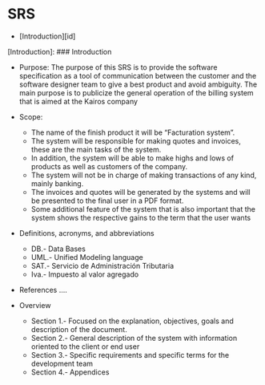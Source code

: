 # SRS 
* [Introduction][id]

[Introduction]: ### Introduction 
* Purpose: The purpose of this SRS is to provide the software specification as a tool of communication between the customer and the software designer team to give a best product and avoid ambiguity.
The main purpose is to publicize the general operation of the billing system that is aimed at the Kairos company

* Scope: 
   * The name of the finish product it will be “Facturation system”. 
   * The system will be responsible for making quotes and invoices, these are the main tasks of the system.
   * In addition, the system will be able to make highs and lows of products as well as customers of the company.
   * The system will not be in charge of making transactions of any kind, mainly banking.
   * The invoices and quotes will be generated by the systems and will be presented to the final user in a PDF format.
   * Some additional feature of the system that is also important that the system shows the respective gains to the term that the user wants

* Definitions, acronyms, and abbreviations

  * DB.- Data Bases
  * UML.- Unified Modeling language 
  * SAT.- Servicio de Administración Tributaria 
  * Iva.- Impuesto al valor agregado

* References
....

* Overview 
  * Section 1.- Focused on the explanation, objectives, goals and description of the document.
  * Section 2.- General description of the system with information oriented to the client or end user
  * Section 3.- Specific requirements and specific terms for the development team
  * Section 4.- Appendices

